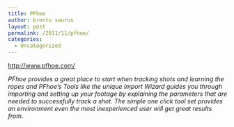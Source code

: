 ```yaml
---
title: PFhoe
author: bronto saurus
layout: post
permalink: /2011/11/pfhoe/
categories:
  - Uncategorized
---
```

<http://www.pfhoe.com/>

*PFhoe provides a great place to start when tracking shots and learning the ropes and PFhoe&#8217;s Tools like the unique Import Wizard guides you through importing and setting up your footage by explaining the parameters that are needed to successfully track a shot. The simple one click tool set provides an environment even the most inexperienced user will get great results from.*
